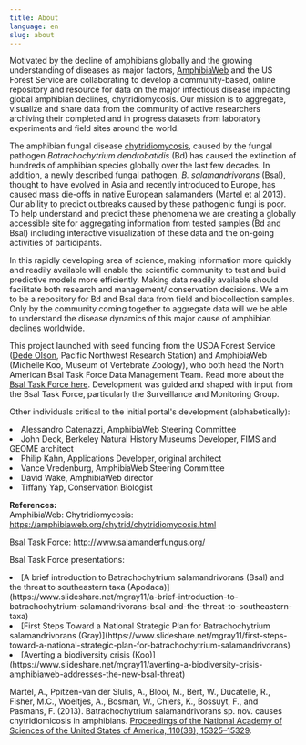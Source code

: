 ```yaml
---
title: About
language: en
slug: about
---
```


Motivated by the decline of amphibians globally and the growing understanding of diseases as major factors, [AmphibiaWeb](https://amphibiaweb.org) and the US Forest Service are collaborating to develop a community-based, online repository and resource for data on the major infectious disease impacting global amphibian declines, chytridiomycosis. Our mission is to aggregate, visualize and share data from the community of active researchers archiving their completed and in progress datasets from laboratory experiments and field sites around the world.

The amphibian fungal disease [chytridiomycosis](https://amphibiaweb.org/chytrid/chytridiomycosis.html), caused by the fungal pathogen _Batrachochytrium dendrobatidis_ (Bd) has caused the extinction of hundreds of amphibian species globally over the last few decades. In addition, a newly described fungal pathogen, _B. salamandrivorans_ (Bsal), thought to have evolved in Asia and recently introduced to Europe, has caused mass die-offs in native European salamanders (Martel et al 2013). Our ability to predict outbreaks caused by these pathogenic fungi is poor. To help understand and predict these phenomena we are creating a globally accessible site for aggregating information from tested samples (Bd and Bsal) including interactive visualization of these data and the on-going activities of participants.

In this rapidly developing area of science, making information more quickly and readily available will enable the scientific community to test and build predictive models more efficiently. Making data readily available should facilitate both research and management/ conservation decisions.  We aim to be a repository for Bd and Bsal data from field and biocollection samples. Only by the community coming together to aggregate data will we be able to understand the disease dynamics of this major cause of amphibian declines worldwide.

This project launched with seed funding from the USDA Forest Service ([Dede Olson](https://www.fs.fed.us/pnw/lwm/aem/people/olson.html), Pacific Northwest Research Station) and AmphibiaWeb (Michelle Koo, Museum of Vertebrate Zoology), who both head the North American Bsal Task Force Data Management Team. Read more about the [Bsal Task Force here](http://www.salamanderfungus.org/task-force/). Development was guided and shaped with input from the Bsal Task Force, particularly the Surveillance and Monitoring Group.

Other individuals critical to the initial portal's development (alphabetically):
 <li>Alessandro Catenazzi, AmphibiaWeb Steering Committee</li>
 <li>John Deck, Berkeley Natural History Museums Developer, FIMS and GEOME architect</li>
 <li>Philip Kahn, Applications Developer, original architect</li>
 <li>Vance Vredenburg, AmphibiaWeb Steering Committee</li>
 <li>David Wake, AmphibiaWeb director</li>
 <li>Tiffany Yap, Conservation Biologist</li>


**References:**    
AmphibiaWeb: Chytridiomycosis: <https://amphibiaweb.org/chytrid/chytridiomycosis.html>

Bsal Task Force: <http://www.salamanderfungus.org/>

Bsal Task Force presentations:
<li>[A brief introduction to Batrachochytrium salamandrivorans (Bsal) and the threat to southeastern taxa (Apodaca)](https://www.slideshare.net/mgray11/a-brief-introduction-to-batrachochytrium-salamandrivorans-bsal-and-the-threat-to-southeastern-taxa) </li>
<li>[First Steps Toward a National Strategic Plan for Batrachochytrium salamandrivorans (Gray)](https://www.slideshare.net/mgray11/first-steps-toward-a-national-strategic-plan-for-batrachochytrium-salamandrivorans) </li>
<li>[Averting a biodiversity crisis (Koo)](https://www.slideshare.net/mgray11/averting-a-biodiversity-crisis-amphibiaweb-addresses-the-new-bsal-threat) </li>

Martel, A., Ppitzen-van der Slulis, A., Blooi, M., Bert, W., Ducatelle, R., Fisher, M.C., Woeltjes, A., Bosman, W., Chiers, K., Bossuyt, F., and Pasmans, F. (2013). Batrachochytrium salamandrivorans sp. nov. causes chytridiomicosis in amphibians. [Proceedings of the National Academy of Sciences of the United States of America, 110(38), 15325–15329](http://doi.org/10.1073/pnas.1307356110).
